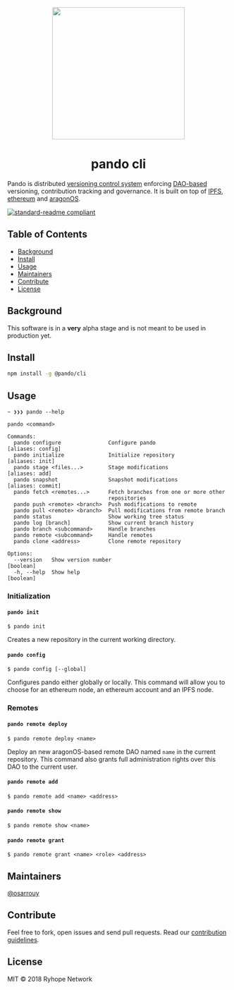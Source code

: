 <div align="center">
  <img align="center" src="https://github.com/wespr/pando/blob/master/visuals/logo-noname.png" height="300px" />
  <h1>pando cli</h1>
</div>

Pando is distributed [versioning control system](https://en.wikipedia.org/wiki/Version_control) enforcing [DAO-based](https://en.wikipedia.org/wiki/Decentralized_autonomous_organization) versioning, contribution tracking and governance. It is built on top of [IPFS](https://ipfs.io), [ethereum](https://ethereum.org) and [aragonOS](https://aragon.one/os).

[![standard-readme compliant](https://img.shields.io/badge/standard--readme-OK-green.svg?style=flat-square)](https://github.com/RichardLitt/standard-readme)

## Table of Contents

- [Background](#background)
- [Install](#install)
- [Usage](#usage)
- [Maintainers](#maintainers)
- [Contribute](#contribute)
- [License](#license)

## Background

This software is in a **very** alpha stage and is not meant to be used in production yet.

## Install

```zsh
npm install -g @pando/cli
```

## Usage

```
~ ❯❯❯ pando --help

pando <command>

Commands:
  pando configure               Configure pando                [aliases: config]
  pando initialize              Initialize repository            [aliases: init]
  pando stage <files...>        Stage modifications               [aliases: add]
  pando snapshot                Snapshot modifications         [aliases: commit]
  pando fetch <remotes...>      Fetch branches from one or more other
                                repositories
  pando push <remote> <branch>  Push modifications to remote
  pando pull <remote> <branch>  Pull modifications from remote branch
  pando status                  Show working tree status
  pando log [branch]            Show current branch history
  pando branch <subcommand>     Handle branches
  pando remote <subcommand>     Handle remotes
  pando clone <address>         Clone remote repository

Options:
  --version   Show version number                                      [boolean]
  -h, --help  Show help                                                [boolean]
```

### Initialization

#### `pando init`

```
$ pando init
```

Creates a new repository in the current working directory.

#### `pando config`

```
$ pando config [--global]
```

Configures pando either globally or locally. This command will allow you to choose for an ethereum node, an ethereum account and an IPFS node.

### Remotes

#### `pando remote deploy`

```
$ pando remote deploy <name>
```

Deploy an new aragonOS-based remote DAO named `name` in the current repository. This command also grants full administration rights over this DAO to the current user.

#### `pando remote add`

```
$ pando remote add <name> <address>
```

#### `pando remote show`

```
$ pando remote show <name>
```

#### `pando remote grant`

```
$ pando remote grant <name> <role> <address>
```

## Maintainers

[@osarrouy](https://github.com/osarrouy)

## Contribute

Feel free to fork, open issues and send pull requests. Read our [contribution guidelines](https://github.com/wespr/pando/blob/master/github/CONTRIBUTING.md).

## License

MIT © 2018 Ryhope Network
